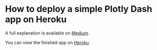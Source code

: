 # How to deploy a simple Plotly Dash app on Heroku

A full explanation is available on [Medium](https://medium.com/@austinlasseter/how-to-deploy-a-simple-plotly-dash-app-to-heroku-622a2216eb73).

You can view the finished app on [Heroku](https://flying-dog.herokuapp.com/).
